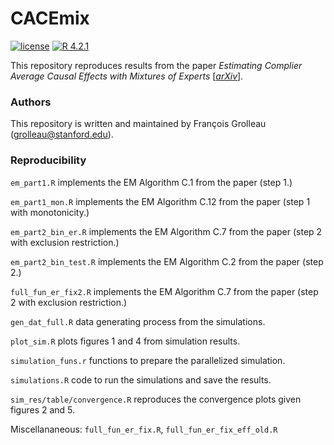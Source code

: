 # CACEmix
 
<!-- badges: start -->
[![license](https://img.shields.io/badge/license-MIT-blue)](https://github.com/fcgrolleau/Dynamic-RRT/blob/main/LICENSE)
[![R 4.2.1](https://img.shields.io/badge/R-4.3.3-blue.svg)](https://www.r-project.org) 
<!-- badges: end -->

This repository reproduces results from the paper *Estimating Complier Average Causal Effects with Mixtures of Experts* [<a href="https://arxiv.org/pdf/2405.02779">*arXiv*</a>].

### Authors
This repository is written and maintained by François Grolleau (grolleau@stanford.edu).

### Reproducibility

`em_part1.R` implements the EM Algorithm C.1 from the paper (step 1.)

`em_part1_mon.R` implements the EM Algorithm C.12 from the paper (step 1 with monotonicity.)

`em_part2_bin_er.R` implements the EM Algorithm C.7 from the paper (step 2 with exclusion restriction.)

`em_part2_bin_test.R` implements the EM Algorithm C.2 from the paper (step 2.)

`full_fun_er_fix2.R` implements the EM Algorithm C.7 from the paper (step 2 with exclusion restriction.)

`gen_dat_full.R` data generating process from the simulations.

`plot_sim.R` plots figures 1 and 4 from simulation results.

`simulation_funs.r` functions to prepare the parallelized simulation.

`simulations.R` code to run the simulations and save the results.

`sim_res/table/convergence.R` reproduces the convergence plots given figures 2 and 5.

Miscellananeous: `full_fun_er_fix.R`, `full_fun_er_fix_eff_old.R`
